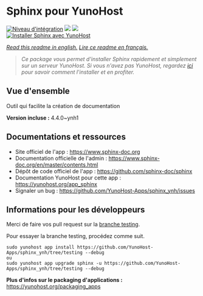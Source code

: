 # Sphinx pour YunoHost

[![Niveau d'intégration](https://dash.yunohost.org/integration/sphinx.svg)](https://dash.yunohost.org/appci/app/sphinx) ![](https://ci-apps.yunohost.org/ci/badges/sphinx.status.svg) ![](https://ci-apps.yunohost.org/ci/badges/sphinx.maintain.svg)  
[![Installer Sphinx avec YunoHost](https://install-app.yunohost.org/install-with-yunohost.svg)](https://install-app.yunohost.org/?app=sphinx)

*[Read this readme in english.](./README.md)*
*[Lire ce readme en français.](./README_fr.md)*

> *Ce package vous permet d'installer Sphinx rapidement et simplement sur un serveur YunoHost.
Si vous n'avez pas YunoHost, regardez [ici](https://yunohost.org/#/install) pour savoir comment l'installer et en profiter.*

## Vue d'ensemble

Outil qui facilite la création de documentation

**Version incluse :** 4.4.0~ynh1



## Documentations et ressources

* Site officiel de l'app : https://www.sphinx-doc.org
* Documentation officielle de l'admin : https://www.sphinx-doc.org/en/master/contents.html
* Dépôt de code officiel de l'app : https://github.com/sphinx-doc/sphinx
* Documentation YunoHost pour cette app : https://yunohost.org/app_sphinx
* Signaler un bug : https://github.com/YunoHost-Apps/sphinx_ynh/issues

## Informations pour les développeurs

Merci de faire vos pull request sur la [branche testing](https://github.com/YunoHost-Apps/sphinx_ynh/tree/testing).

Pour essayer la branche testing, procédez comme suit.
```
sudo yunohost app install https://github.com/YunoHost-Apps/sphinx_ynh/tree/testing --debug
ou
sudo yunohost app upgrade sphinx -u https://github.com/YunoHost-Apps/sphinx_ynh/tree/testing --debug
```

**Plus d'infos sur le packaging d'applications :** https://yunohost.org/packaging_apps
